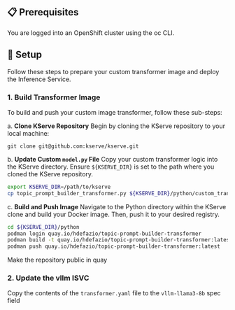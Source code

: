 ## 📋 Prerequisites

You are logged into an OpenShift cluster using the oc CLI.

## 🚀 Setup

Follow these steps to prepare your custom transformer image and deploy the Inference Service.

### 1. Build Transformer Image

To build and push your custom image transformer, follow these sub-steps:

a.  **Clone KServe Repository**
Begin by cloning the KServe repository to your local machine:

`git clone git@github.com:kserve/kserve.git `

b.  **Update Custom `model.py` File**
Copy your custom transformer logic into the KServe directory. Ensure `${KSERVE_DIR}` is set to the path where you cloned the KServe repository.

```bash
export KSERVE_DIR=/path/to/kserve
cp topic_prompt_builder_transformer.py ${KSERVE_DIR}/python/custom_transformer/model.py
```

c.  **Build and Push Image**
Navigate to the Python directory within the KServe clone and build your Docker image. Then, push it to your desired registry.

```bash 
cd ${KSERVE_DIR}/python 
podman login quay.io/hdefazio/topic-prompt-builder-transformer
podman build -t quay.io/hdefazio/topic-prompt-builder-transformer:latest -f custom_transformer.Dockerfile . 
podman push quay.io/hdefazio/topic-prompt-builder-transformer:latest
```
Make the repository public in quay

### 2. Update the vllm ISVC
Copy the contents of the `transformer.yaml` file to the `vllm-llama3-8b` spec field
